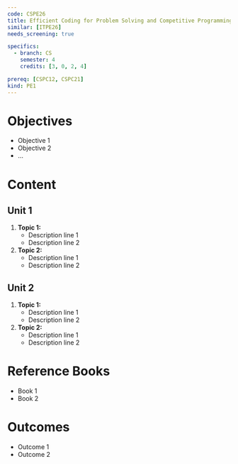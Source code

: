 ```yaml
---
code: CSPE26
title: Efficient Coding for Problem Solving and Competitive Programming
similar: [ITPE26]
needs_screening: true

specifics:
  - branch: CS
    semester: 4
    credits: [3, 0, 2, 4]

prereq: [CSPC12, CSPC21]
kind: PE1
---
```


# Objectives

- Objective 1
- Objective 2
- ...

# Content

## Unit 1

1. **Topic 1:**
   - Description line 1
   - Description line 2
2. **Topic 2:**
   - Description line 1
   - Description line 2

## Unit 2

1. **Topic 1:**
   - Description line 1
   - Description line 2
2. **Topic 2:**
   - Description line 1
   - Description line 2

# Reference Books

- Book 1
- Book 2

# Outcomes

- Outcome 1
- Outcome 2
